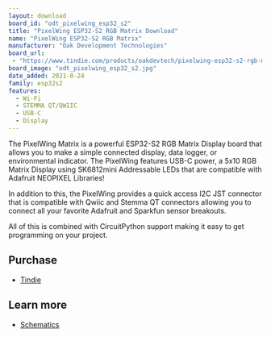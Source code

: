 ```yaml
---
layout: download
board_id: "odt_pixelwing_esp32_s2"
title: "PixelWing ESP32-S2 RGB Matrix Download"
name: "PixelWing ESP32-S2 RGB Matrix"
manufacturer: "Oak Development Technologies"
board_url:
 - "https://www.tindie.com/products/oakdevtech/pixelwing-esp32-s2-rgb-matrix/"
board_image: "odt_pixelwing_esp32_s2.jpg"
date_added: 2021-8-24
family: esp32s2
features:
  - Wi-Fi
  - STEMMA QT/QWIIC
  - USB-C
  - Display
---
```


The PixelWing Matrix is a powerful ESP32-S2 RGB Matrix Display board that allows you to make a simple connected display, data logger, or environmental indicator. The PixelWing features USB-C power, a 5x10 RGB Matrix Display using SK6812mini Addressable LEDs that are compatible with Adafruit NEOPIXEL Libraries!

In addition to this, the PixelWing provides a quick access I2C JST connector that is compatible with Qwiic and Stemma QT connectors allowing you to connect all your favorite Adafruit and Sparkfun sensor breakouts.

All of this is combined with CircuitPython support making it easy to get programming on your project.

## Purchase

* [Tindie](https://www.tindie.com/products/oakdevtech/pixelwing-esp32-s2-rgb-matrix/)


## Learn more

* [Schematics](https://github.com/skerr92/odt-dev-boards/tree/master/boards/PixelWing-ESP32)
